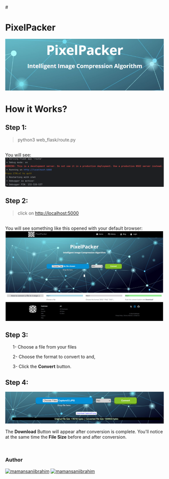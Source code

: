 #<h1>PixelPacker</h1>
<img src="img_2.png">
<br>

<h1>How it Works?</h1>
<h2>Step 1:</h2>

>python3 web_flask/route.py

<br>
You will see: 
<img src="img.png">
<h2>Step 2:</h2>

>click on <http://localhost:5000>

<br>
You will see something like this opened with your default browser:

<img src="Capture53.JPG">

<h2>Step 3:</h2>
<ol>

<p>1- Choose a file from your files</p>
<p>2- Choose the format to convert to and,</p> 
<p>3- Click the <strong>Convert</strong> button.</p>
</ol>

<h2>Step 4:</h2>
<img src="img_1.png">
<p>The <strong>Download</strong> Button will appear after conversion is complete. You'll notice at the same time the <strong>File Size</strong> before and after conversion.</p>

<br>
<h3>Author</h3>
<a href="https://www.linkedin.com/in/maman-sani-ibrahim" target="blank"><img align="center" src="https://raw.githubusercontent.com/rahuldkjain/github-profile-readme-generator/master/src/images/icons/Social/linked-in-alt.svg" alt="mamansaniibrahim" height="30" width="40" /></a>
<a href="https://twitter.com/msaniibrahim_" target="blank"><img align="center" src="https://raw.githubusercontent.com/rahuldkjain/github-profile-readme-generator/master/src/images/icons/Social/twitter.svg" alt="mamansaniibrahim" height="30" width="40" /></a>
